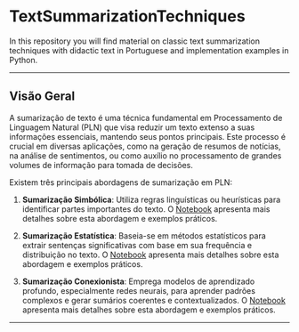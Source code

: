 # TextSummarizationTechniques

 In this repository you will find material on classic text summarization techniques with didactic text in Portuguese and implementation examples in Python.

---

## Visão Geral

A sumarização de texto é uma técnica fundamental em Processamento de Linguagem Natural (PLN) que visa reduzir um texto extenso a suas informações essenciais, mantendo seus pontos principais. Este processo é crucial em diversas aplicações, como na geração de resumos de notícias, na análise de sentimentos, ou como auxílio no processamento de grandes volumes de informação para tomada de decisões.

Existem três principais abordagens de sumarização em PLN:

1. **Sumarização Simbólica**: Utiliza regras linguísticas ou heurísticas para identificar partes importantes do texto. O [Notebook](1-symbolic-techniques.ipynb) apresenta mais detalhes sobre esta abordagem e exemplos práticos.

2. **Sumarização Estatística**: Baseia-se em métodos estatísticos para extrair sentenças significativas com base em sua frequência e distribuição no texto. O [Notebook](2-statistic-techniques.ipynb) apresenta mais detalhes sobre esta abordagem e exemplos práticos.

3. **Sumarização Conexionista**: Emprega modelos de aprendizado profundo, especialmente redes neurais, para aprender padrões complexos e gerar sumários coerentes e contextualizados. O [Notebook](3-connectionist-techniques.ipynb) apresenta mais detalhes sobre esta abordagem e exemplos práticos.

---
